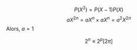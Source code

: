 $$P(X^{2}) = P(X-1)P(X)$$
$$aX^{2n} = aX^{n} \times aX^{n} = a^{2}X^{2n}$$
Alors, $a=1$

$$2^{n} \equiv 2^{p} [2\pi]$$
